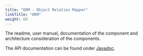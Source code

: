 ```yaml
---
title: "ORM - Object Relation Mapper"
linkTitle: "ORM"
weight: 60
---
```


The readme, user manual, documentation of the component and architecture consideration of the components.

The API documentation can be found under [Javadoc](/docs/orm/api-orm/index.html).  

